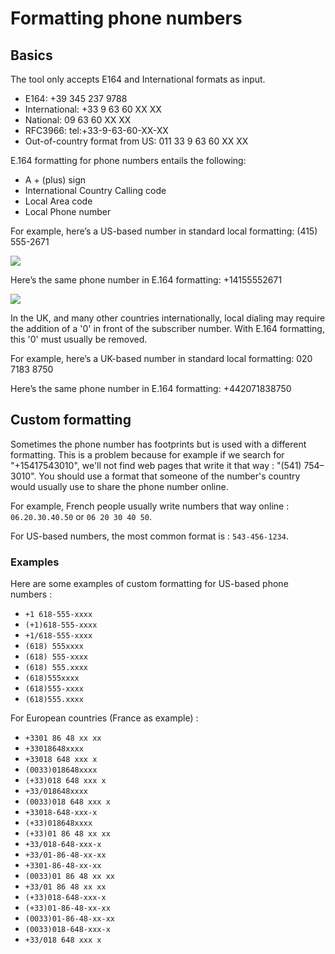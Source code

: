 # Formatting phone numbers

## Basics

The tool only accepts E164 and International formats as input.

- E164: +39 345 237 9788
- International: +33 9 63 60 XX XX
- National: 09 63 60 XX XX
- RFC3966: tel:+33-9-63-60-XX-XX
- Out-of-country format from US: 011 33 9 63 60 XX XX

E.164 formatting for phone numbers entails the following:

- A + (plus) sign
- International Country Calling code
- Local Area code
- Local Phone number

For example, here’s a US-based number in standard local formatting: (415) 555-2671

![](/images/0e2SMdL.png)

Here’s the same phone number in E.164 formatting: +14155552671

![](/images/KfrvacR.png)

In the UK, and many other countries internationally, local dialing may require the addition of a '0' in front of the subscriber number. With E.164 formatting, this '0' must usually be removed.

For example, here’s a UK-based number in standard local formatting: 020 7183 8750

Here’s the same phone number in E.164 formatting: +442071838750


## Custom formatting

Sometimes the phone number has footprints but is used with a different formatting. This is a problem because for example if we search for "+15417543010", we'll not find web pages that write it that way : "(541) 754–3010". You should use a format that someone of the number's country would usually use to share the phone number online.

For example, French people usually write numbers that way online : `06.20.30.40.50` or `06 20 30 40 50`.

For US-based numbers, the most common format is : `543-456-1234`.

### Examples

Here are some examples of custom formatting for US-based phone numbers : 

- `+1 618-555-xxxx`
- `(+1)618-555-xxxx`
- `+1/618-555-xxxx`
- `(618) 555xxxx`
- `(618) 555-xxxx`
- `(618) 555.xxxx`
- `(618)555xxxx`
- `(618)555-xxxx`
- `(618)555.xxxx`

For European countries (France as example) : 

- `+3301 86 48 xx xx`
- `+33018648xxxx`
- `+33018 648 xxx x`
- `(0033)018648xxxx`
- `(+33)018 648 xxx x`
- `+33/018648xxxx`
- `(0033)018 648 xxx x`
- `+33018-648-xxx-x`
- `(+33)018648xxxx`
- `(+33)01 86 48 xx xx`
- `+33/018-648-xxx-x`
- `+33/01-86-48-xx-xx`
- `+3301-86-48-xx-xx`
- `(0033)01 86 48 xx xx`
- `+33/01 86 48 xx xx`
- `(+33)018-648-xxx-x`
- `(+33)01-86-48-xx-xx`
- `(0033)01-86-48-xx-xx`
- `(0033)018-648-xxx-x`
- `+33/018 648 xxx x`
